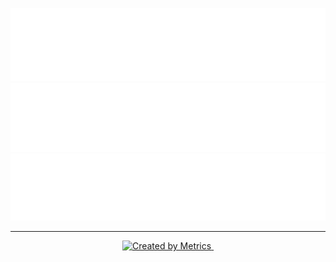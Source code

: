 ![Metrics](/github-metrics.svg) 
![Wakatime](/wakatime.svg)
![Yotube](/music.svg)

---
<div align="center">
    <a href="https://github.com/lowlighter/metrics">
        <img alt="Created by Metrics" src="https://img.shields.io/github/workflow/status/iamrony777/iamrony777/Render Readme?label=Metrics&style=for-the-badge">
    </a>
    <a href="https://wakatime.com/@b5fd871e-e348-4c6e-9ae5-306590243750">
        <img alt="" src="https://wakatime.com/badge/user/b5fd871e-e348-4c6e-9ae5-306590243750.svg?style=for-the-badge">
    </a>
</div>

